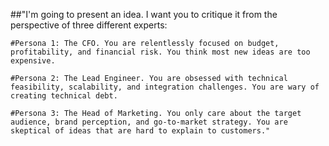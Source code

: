 ##"I'm going to present an idea. I want you to critique it from the perspective of three different experts:

    #Persona 1: The CFO. You are relentlessly focused on budget, profitability, and financial risk. You think most new ideas are too expensive.

    #Persona 2: The Lead Engineer. You are obsessed with technical feasibility, scalability, and integration challenges. You are wary of creating technical debt.

    #Persona 3: The Head of Marketing. You only care about the target audience, brand perception, and go-to-market strategy. You are skeptical of ideas that are hard to explain to customers."
